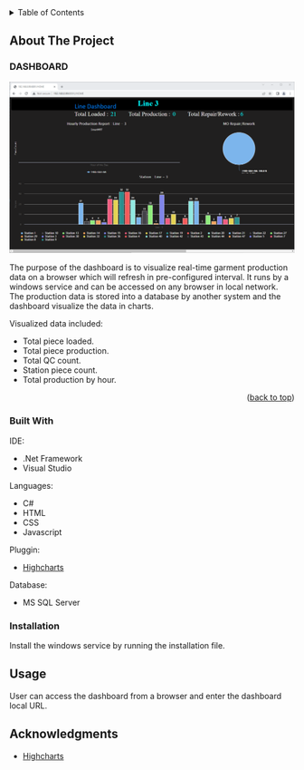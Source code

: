 
<!-- TABLE OF CONTENTS -->
<details>
  <summary>Table of Contents</summary>
  <ol>
    <li>
      <a href="#about-the-project">About The Project</a>
      <ul>
        <li><a href="#built-with">Built With</a></li>
      </ul>
    </li>
    <li><a href="#usage">installation</a></li>
    <li><a href="#usage">Usage</a></li>
    <li><a href="#acknowledgments">Acknowledgments</a></li>
  </ol>
</details>



<!-- ABOUT THE PROJECT -->
## About The Project

### DASHBOARD

![alt text](https://github.com/m-hanafi/Dashboard/blob/main/Images/dashboard_1.png?raw=true)

The purpose of the dashboard is to visualize real-time garment production data on a browser which will refresh in pre-configured interval. It runs by a windows service and can be accessed on any browser in local network.
The production data is stored into a database by another system and the dashboard visualize the data in charts.

Visualized data included:
* Total piece loaded.
* Total piece production.
* Total QC count.
* Station piece count.
* Total production by hour.

<p align="right">(<a href="#readme-top">back to top</a>)</p>

<!-- DEVELOPMENT TOOLS -->
### Built With

IDE:
* .Net Framework
* Visual Studio

Languages:
* C#
* HTML
* CSS
* Javascript

Pluggin:
* <a href="https://www.highcharts.com/">Highcharts </a>

Database:
* MS SQL Server

<!-- INSTALLATION -->
### Installation

Install the windows service by running the installation file.

<!-- USAGE -->
## Usage

User can access the dashboard from a browser and enter the dashboard local URL.


<!-- ACKNOWLEDGMENTS -->
## Acknowledgments

* [Highcharts](https://www.highcharts.com/)



